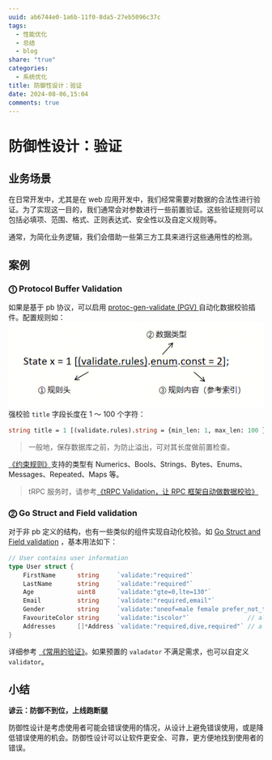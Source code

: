```yaml
---
uuid: ab6744e0-1a6b-11f0-8da5-27eb5096c37c
tags:
  - 性能优化
  - 总结
  - blog
share: "true"
categories:
  - 系统优化
title: 防御性设计：验证
date: 2024-08-06,15:04
comments: true
---
```


# 防御性设计：验证

## 业务场景

在日常开发中，尤其是在 web 应用开发中，我们经常需要对数据的合法性进行验证。为了实现这一目的，我们通常会对参数进行一些前置验证。这些验证规则可以包括必填项、范围、格式、正则表达式、安全性以及自定义规则等。

通常，为简化业务逻辑，我们会借助一些第三方工具来进行这些通用性的检测。

## 案例

### **⓵ Protocol Buffer Validation**

如果是基于 pb 协议，可以启用 [protoc-gen-validate (PGV) ](https://github.com/bufbuild/protoc-gen-validate) 自动化数据校验插件。配置规则如：
![](assets/images/Pasted%20image%2020240206162835.png)
强校验 `title` 字段长度在 1 ～ 100 个字符：

```protobuf
string title = 1 [(validate.rules).string = {min_len: 1, max_len: 100 }];
```

> 一般地，保存数据库之前，为防止溢出，可对其长度做前置检查。

[《约束规则》](https://github.com/bufbuild/protoc-gen-validate?tab=readme-ov-file#constraint-rules)支持的类型有 Numerics、Bools、Strings、Bytes、Enums、Messages、Repeated、Maps 等。

> tRPC 服务时，请参考[《tRPC Validation，让 RPC 框架自动做数据校验》](http://km.oa.com/articles/view/438840)

### **⓶ Go Struct and Field validation**

对于非 pb 定义的结构，也有一些类似的组件实现自动化校验。如 [Go Struct and Field validation](https://github.com/go-playground/validator) ，基本用法如下：

```go
// User contains user information
type User struct {
	FirstName      string     `validate:"required"`
	LastName       string     `validate:"required"`
	Age            uint8      `validate:"gte=0,lte=130"`
	Email          string     `validate:"required,email"`
	Gender         string     `validate:"oneof=male female prefer_not_to"`
	FavouriteColor string     `validate:"iscolor"`                // alias for 'hexcolor|rgb|rgba|hsl|hsla'
	Addresses      []*Address `validate:"required,dive,required"` // a person can have a home and cottage...
}
```

详细参考 [《常用的验证》](https://github.com/go-playground/validator?tab=readme-ov-file#baked-in-validations)。如果预置的 `valadator` 不满足需求，也可以自定义 `validator`。

## 小结

**谚云：防御不到位，上线跑断腿**

防御性设计是考虑使用者可能会错误使用的情况，从设计上避免错误使用，或是降低错误使用的机会。防御性设计可以让软件更安全、可靠，更方便地找到使用者的错误。
